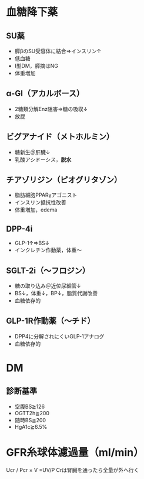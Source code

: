 # 血糖降下薬
## SU薬
- 膵βのSU受容体に結合⇒インスリン↑
- 低血糖
- I型DM，膵摘はNG
- 体重増加

## α-GI（アカルボース）
- 2糖類分解Enz阻害⇒糖の吸収↓
- 放屁

## ビグアナイド（メトホルミン）
-  糖新生＠肝臓↓
-  乳酸アシドーシス，**脱水**

## チアゾリジン（ピオグリタゾン）
-  脂肪細胞PPARγアゴニスト
-  インスリン抵抗性改善
-  体重増加，edema

## DPP-4i
-  GLP-1↑⇒BS↓
-  インクレチン作動薬，体重〜

## SGLT-2i（〜フロジン）
-  糖の取り込み＠近位尿細管↓
-  BS↓，体重↓，BP↓，脂質代謝改善
-  血糖依存的

## GLP-1R作動薬（〜チド）
-  DPP4に分解されにくいGLP-1アナログ
-  血糖依存的

# DM
## 診断基準

- 空腹BS≧126
- OGTT2h≧200
- 随時BS≧200
- HgA1c≧6.5%

# GFR糸球体濾過量（ml/min）
Ucr / Pcr × V
=UV/P
Crは腎臓を通ったら全量が外へ行く












